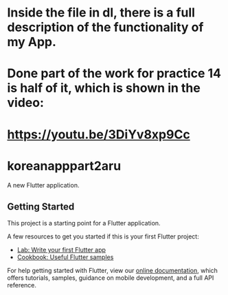 # Inside the file in dl, there is a full description of the functionality of my App. 
# Done part of the work for practice 14 is half of it, which is shown in the video: 
# https://youtu.be/3DiYv8xp9Cc

# koreanapppart2aru

A new Flutter application.

## Getting Started

This project is a starting point for a Flutter application.

A few resources to get you started if this is your first Flutter project:

- [Lab: Write your first Flutter app](https://flutter.dev/docs/get-started/codelab)
- [Cookbook: Useful Flutter samples](https://flutter.dev/docs/cookbook)

For help getting started with Flutter, view our
[online documentation](https://flutter.dev/docs), which offers tutorials,
samples, guidance on mobile development, and a full API reference.
